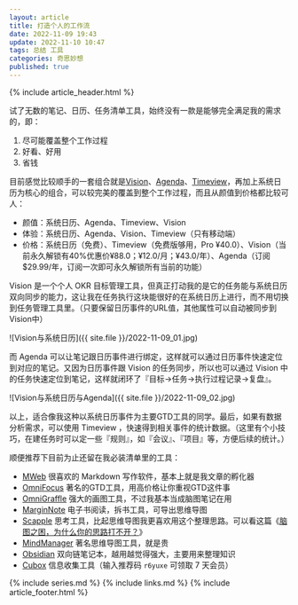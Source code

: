 ```yaml
---
layout: article
title: 打造个人的工作流
date: 2022-11-09 19:43
update: 2022-11-10 10:47
tags: 总结 工具
categories: 奇思妙想
published: true
---
```


{% include article_header.html %}

试了无数的笔记、日历、任务清单工具，始终没有一款是能够完全满足我的需求的，即：

1. 尽可能覆盖整个工作过程
2. 好看、好用
3. 省钱

目前感觉比较顺手的一套组合就是[Vision](https://okr.vision/zh/)、[Agenda](https://apps.apple.com/cn/app/agenda/id1287445660?mt=12)、[Timeview](https://apps.apple.com/cn/app/timeview-calendar-statistics/id1439197028)，再加上系统日历为核心的组合，可以较完美的覆盖到整个工作过程，而且从颜值到价格都比较可人：

- 颜值：系统日历、Agenda、Timeview、Vision
- 体验：系统日历、Agenda、Vision、Timeview（只有移动端）
- 价格：系统日历（免费）、Timeview（免费版够用，Pro ¥40.0）、Vision（当前永久解锁有40%优惠价¥88.0；¥12.0/月；¥43.0/年）、Agenda（订阅 $29.99/年，订阅一次即可永久解锁所有当前的功能）

Vision 是一个个人 OKR 目标管理工具，但真正打动我的是它的任务能与系统日历双向同步的能力，这让我在任务执行这块能很好的在系统日历上进行，而不用切换到任务管理工具里。（只要保留日历事件的URL值，其他属性可以自动被同步到Vision中）

![Vision与系统日历]({{ site.file }}/2022-11-09_01.jpg)

而 Agenda 可以让笔记跟日历事件进行绑定，这样就可以通过日历事件快速定位到对应的笔记。又因为日历事件跟 Vision 的任务同步，所以也可以通过 Vision 中的任务快速定位到笔记，这样就闭环了『目标->任务->执行过程记录->复盘』。

![Vision与系统日历与Agenda]({{ site.file }}/2022-11-09_02.jpg)

以上，适合像我这种以系统日历事件为主要GTD工具的同学。最后，如果有数据分析需求，可以使用 Timeview ，快速得到相关事件的统计数据。（这里有个小技巧，在建任务时可以定一些『规则』，如『会议』、『项目』等，方便后续的统计。）

顺便推荐下目前为止还留在我必装清单里的工具：

- [MWeb](https://zh.mweb.im/) 很喜欢的 Markdown 写作软件，基本上就是我文章的孵化器
- [OmniFocus](https://www.omnigroup.com/omnifocus/) 著名的GTD工具，用高价格让你重视GTD这件事
- [OmniGraffle](https://www.omnigroup.com/omnigraffle) 强大的画图工具，不过我基本当成脑图笔记在用
- [MarginNote](https://www.marginnote.com/) 电子书阅读，拆书工具，可导出思维导图
- [Scapple](https://www.literatureandlatte.com/scapple/overview) 思考工具，比起思维导图我更喜欢用这个整理思路。可以看这篇《[脑图之困，为什么你的思路打不开？](https://www.woshipm.com/pd/270668.html)》
- [MindManager](https://www.mindmanager.com/cn/) 著名思维导图工具，就是贵
- [Obsidian](https://obsidian.md/) 双向链笔记本，越用越觉得强大，主要用来整理知识
- [Cubox](https://cubox.pro/) 信息收集工具（输入推荐码 `r6yuxe` 可领取 7 天会员）

{% include series.md %}
{% include links.md %}
{% include article_footer.html %}
